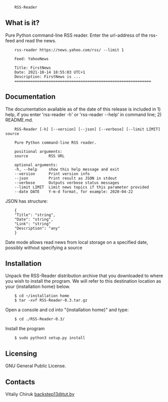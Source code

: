        RSS-Reader

What is it?
-----------

Pure Python command-line RSS reader. Enter the url-address of the rss-feed
and read the news.

        rss-reader https://news.yahoo.com/rss/ --limit 1

        Feed: YahooNews

        Title: FirstNews
        Date: 2021-10-14 18:55:03 UTC+1
        Description: FirstNews is ...
        ============================================================

Documentation
-------------

The documentation available as of the date of this release is
included in 1) help, if you enter 'rss-reader -h' or 'rss-reader --help' 
in command line; 2) README.md.

        RSS-Reader [-h] [--version] [--json] [--verbose] [--limit LIMIT] source

        Pure Python command-line RSS reader.

        positional arguments:
        source         RSS URL

        optional arguments:
        -h, --help     show this help message and exit
        --version      Print version info
        --json         Print result as JSON in stdout
        --verbose      Outputs verbose status messages
        --limit LIMIT  Limit news topics if this parameter provided
        --date DATE    Y-m-d format, for example: 2020-04-22

JSON has structure:

        {
        "Title": "string",
        "Date": "string",
        "Link": "string"
        "Description": "any"
        }

Date mode allows read news from local storage on a specified date, 
possibly without specifying a source

Installation
------------

Unpack the RSS-Reader distribution archive that you downloaded to
where you wish to install the program. We will refer to this destination
location as your {installation home} below.

        $ cd ~/installation home
        $ tar -xvf RSS-Reader-0.3.tar.gz

Open a console and cd into "{installation home}" and type:

        $ cd ./RSS-Reader-0.3/

Install the program

        $ sudo python3 setup.py install

Licensing
---------

GNU General Public License.

Contacts
--------

Vitaliy Chiruk
backstep13@tut.by

